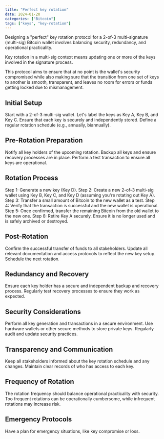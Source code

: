 ```yaml
---
title: "Perfect key rotation"
date: 2024-01-20
categories: ["Bitcoin"]
tags: ["keys", "key-rotation"]
---
```


Designing a "perfect" key rotation protocol for a 2-of-3 multi-signature (multi-sig) Bitcoin wallet
involves balancing security, redundancy, and operational practicality.

<!--more-->

Key rotation in a multi-sig context means updating one or more of the keys involved in the signature process.

This protocol aims to ensure that at no point is the wallet's security compromised
while also making sure that the transition from one set of keys to another is smooth,
transparent, and leaves no room for errors or funds getting locked due to mismanagement.


## Initial Setup

Start with a 2-of-3 multi-sig wallet. Let's label the keys as Key A, Key B, and Key C.
Ensure that each key is securely and independently stored.
Define a regular rotation schedule (e.g., annually, biannually).


## Pre-Rotation Preparation

Notify all key holders of the upcoming rotation.
Backup all keys and ensure recovery processes are in place.
Perform a test transaction to ensure all keys are operational.


## Rotation Process

Step 1: Generate a new key (Key D).
Step 2: Create a new 2-of-3 multi-sig wallet using Key B, Key C, and Key D (assuming you're rotating out Key A).
Step 3: Transfer a small amount of Bitcoin to the new wallet as a test.
Step 4: Verify that the transaction is successful and the new wallet is operational.
Step 5: Once confirmed, transfer the remaining Bitcoin from the old wallet to the new one.
Step 6: Retire Key A securely. Ensure it is no longer used and is safely archived or destroyed.


## Post-Rotation

Confirm the successful transfer of funds to all stakeholders.
Update all relevant documentation and access protocols to reflect the new key setup.
Schedule the next rotation.


## Redundancy and Recovery

Ensure each key holder has a secure and independent backup and recovery process.
Regularly test recovery processes to ensure they work as expected.


## Security Considerations

Perform all key generation and transactions in a secure environment.
Use hardware wallets or other secure methods to store private keys.
Regularly audit and update security practices.


## Transparency and Communication

Keep all stakeholders informed about the key rotation schedule and any changes.
Maintain clear records of who has access to each key.


## Frequency of Rotation

The rotation frequency should balance operational practicality with security.
Too frequent rotations can be operationally cumbersome, while infrequent rotations may increase risk.


## Emergency Protocols

Have a plan for emergency situations, like key compromise or loss.
